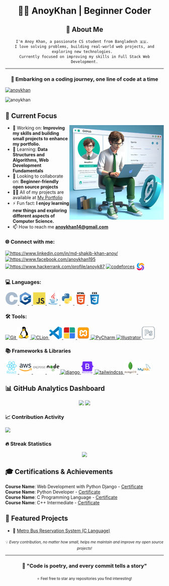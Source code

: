 <h1 align="center"> 👨‍💻 AnoyKhan | Beginner Coder</h1>
<div align="center">

## 👋 About Me
    I'm Anoy Khan, a passionate CS student from Bangladesh 🇧🇩.  
    I love solving problems, building real-world web projects, and exploring new technologies.  
    Currently focused on improving my skills in Full Stack Web Development.

</div>

---
<h3 align="center">🚀  Embarking on a coding journey, one line of code at a time</h3>

<p align="left"> <a href="https://github.com/ryo-ma/github-profile-trophy"><img src="https://github-profile-trophy.vercel.app/?username=anoykhan" alt="anoykhan" /></a> </p>

<p align="left"> <img src="https://komarev.com/ghpvc/?username=anoykhan&label=Profile%20views&color=0e75b6&style=flat" alt="anoykhan" /> </p>

## 🎯 Current Focus
<img align="right" alt="coding" width="300" src="./image/github.png">

- 🔭 Working on:  **Improving my skills and building small projects to enhance my portfolio.**
- 🌱 Learning: **Data Structures and Algorithms, Web Development Fundamentals**
- 👯 Looking to collaborate on: **Beginner-friendly open source projects**
- 👨‍💻 All of my projects are available at [My Portfolio](https://anoykhan.github.io/Portfolio_2nd/)
- ⚡ Fun fact: **I enjoy learning new things and exploring different aspects of Computer Science.**
- 📫 How to reach me **anoykhan14@gmail.com**

<h3 align="left">🌐 Connect with me:</h3>
<p align="left">
<a href="https://linkedin.com/in/md-shakib-khan-anoy/" target="blank"><img align="center" src="https://raw.githubusercontent.com/rahuldkjain/github-profile-readme-generator/master/src/images/icons/Social/linked-in-alt.svg" alt="https://www.linkedin.com/in/md-shakib-khan-anoy/" height="30" width="40" /></a>
<a href="https://www.facebook.com/anoykhan195" target="blank"><img align="center" src="https://raw.githubusercontent.com/rahuldkjain/github-profile-readme-generator/master/src/images/icons/Social/facebook.svg" alt="https://www.facebook.com/anoykhan195" height="30" width="40" /></a>
<a href="https://www.hackerrank.com/profile/anoyk87" target="blank"><img align="center" src="https://raw.githubusercontent.com/rahuldkjain/github-profile-readme-generator/master/src/images/icons/Social/hackerrank.svg" alt="https://www.hackerrank.com/profile/anoyk87" height="30" width="40" /></a>
<a href="https://codeforces.com/profile/anoyk49" target="_blank"><img align="center" src="https://cdn.iconscout.com/icon/free/png-256/codeforces-3521352-2944777.png" alt="codeforces" height="30" width="40" /></a>
<a href="https://sololearn.com/en/profile/29229608" target="_blank"><img align="center" src="./image/sololearn.png" alt="sololearn" height="30" width="30" /></a>
</p>

<h3 align="left">💻 Languages:</h3>
<p align="left"> 
  <!-- Languages -->
  <a href="https://en.wikipedia.org/wiki/C_(programming_language)" target="_blank" rel="noreferrer"> 
    <img src="https://raw.githubusercontent.com/devicons/devicon/master/icons/c/c-original.svg" alt="C" width="40" height="40"/> 
  </a>
  <a href="https://isocpp.org/" target="_blank" rel="noreferrer"> 
    <img src="https://raw.githubusercontent.com/devicons/devicon/master/icons/cplusplus/cplusplus-original.svg" alt="C++" width="40" height="40"/> 
  </a>
  <a href="https://developer.mozilla.org/en-US/docs/Web/JavaScript" target="_blank" rel="noreferrer"> 
    <img src="https://raw.githubusercontent.com/devicons/devicon/master/icons/javascript/javascript-original.svg" alt="JavaScript" width="40" height="40"/> 
  </a>
  <a href="https://www.java.com" target="_blank" rel="noreferrer"> 
    <img src="https://raw.githubusercontent.com/devicons/devicon/master/icons/java/java-original.svg" alt="Java" width="40" height="40"/> 
  </a>
  <a href="https://www.python.org" target="_blank" rel="noreferrer"> 
    <img src="https://raw.githubusercontent.com/devicons/devicon/master/icons/python/python-original.svg" alt="Python" width="40" height="40"/> 
  </a>
  <a href="https://www.w3.org/html/" target="_blank" rel="noreferrer"> 
    <img src="https://raw.githubusercontent.com/devicons/devicon/master/icons/html5/html5-original-wordmark.svg" alt="HTML5" width="40" height="40"/> 
  </a>
  <a href="https://www.w3schools.com/css/" target="_blank" rel="noreferrer"> 
    <img src="https://raw.githubusercontent.com/devicons/devicon/master/icons/css3/css3-original-wordmark.svg" alt="CSS3" width="40" height="40"/> 
  </a>


<!-- Tools -->

<h3 align="left">🛠️ Tools:</h3>
<p align="left">
  <a href="https://git-scm.com/" target="_blank" rel="noreferrer"> 
    <img src="https://www.vectorlogo.zone/logos/git-scm/git-scm-icon.svg" alt="Git" width="40" height="40"/> 
  </a>
  <a href="https://www.linux.org/" target="_blank" rel="noreferrer"> 
    <img src="https://raw.githubusercontent.com/devicons/devicon/master/icons/linux/linux-original.svg" alt="Linux" width="40" height="40"/> 
  </a>
  <a href="https://www.jetbrains.com/clion/" target="_blank" rel="noreferrer"> 
    <img src="https://resources.jetbrains.com/storage/products/clion/img/meta/clion_logo_300x300.png" alt="CLion" width="40" height="40"/>
  </a>
  <a href="https://code.visualstudio.com/" target="_blank" rel="noreferrer"> 
    <img src="https://raw.githubusercontent.com/devicons/devicon/master/icons/vscode/vscode-original.svg" alt="VSCode" width="40" height="40"/> 
  </a>
  <a href="http://www.codeblocks.org/" target="_blank" rel="noreferrer">
  <img src="image/codeblocks_104542.png" alt="CodeBlocks" width="40" height="40"/>
  </a>
  <a href="https://www.apachefriends.org/index.html" target="_blank" rel="noreferrer"> 
  <img src="image/XAMPP.webp" alt="XAMPP" width="40" height="40"/>
  </a>
  <a href="https://www.jetbrains.com/pycharm/" target="_blank" rel="noreferrer"> 
    <img src="https://resources.jetbrains.com/storage/products/pycharm/img/meta/pycharm_logo_300x300.png" alt="PyCharm" width="40" height="40"/>
  </a>
  <a href="https://www.adobe.com/products/illustrator.html" target="_blank" rel="noreferrer"> 
    <img src="https://www.vectorlogo.zone/logos/adobe_illustrator/adobe_illustrator-icon.svg" alt="Illustrator" width="40" height="40"/> 
  </a> 
  <a href="https://www.photoshop.com/en" target="_blank" rel="noreferrer"> 
    <img src="https://raw.githubusercontent.com/devicons/devicon/master/icons/photoshop/photoshop-line.svg" alt="Photoshop" width="40" height="40"/> 
  </a> 
</p>

### 📚 Frameworks & Libraries
<p align="left"> 
  <a href="https://reactjs.org/" target="_blank" rel="noreferrer"> 
    <img src="https://raw.githubusercontent.com/devicons/devicon/master/icons/react/react-original-wordmark.svg" alt="react" width="40" height="40"/> 
  </a>
  <a href="https://aws.amazon.com/" target="_blank" rel="noreferrer"> 
    <img src="https://raw.githubusercontent.com/devicons/devicon/master/icons/amazonwebservices/amazonwebservices-original-wordmark.svg" alt="AWS" width="40" height="40"/> 
  </a>
  <a href="https://expressjs.com/" target="_blank" rel="noreferrer"> 
    <img src="https://raw.githubusercontent.com/devicons/devicon/master/icons/express/express-original-wordmark.svg" alt="express" width="40" height="40"/> 
  </a>
  <a href="https://nodejs.org/" target="_blank" rel="noreferrer"> 
    <img src="https://raw.githubusercontent.com/devicons/devicon/master/icons/nodejs/nodejs-original-wordmark.svg" alt="nodejs" width="40" height="40"/> 
  </a>
  <a href="https://www.djangoproject.com/" target="_blank" rel="noreferrer"> 
    <img src="https://cdn.worldvectorlogo.com/logos/django.svg" alt="django" width="40" height="40"/> 
  </a>
  <a href="https://getbootstrap.com" target="_blank" rel="noreferrer"> 
    <img src="https://raw.githubusercontent.com/devicons/devicon/master/icons/bootstrap/bootstrap-plain-wordmark.svg" alt="bootstrap" width="40" height="40"/> 
  </a> 
  <a href="https://tailwindcss.com/" target="_blank" rel="noreferrer"> 
    <img src="https://www.vectorlogo.zone/logos/tailwindcss/tailwindcss-icon.svg" alt="tailwindcss" width="40" height="40"/> 
  </a>
  <a href="https://www.mongodb.com/" target="_blank" rel="noreferrer"> 
    <img src="https://raw.githubusercontent.com/devicons/devicon/master/icons/mongodb/mongodb-original-wordmark.svg" alt="mongodb" width="40" height="40"/> 
  </a>
  <a href="https://www.mysql.com/" target="_blank" rel="noreferrer"> 
    <img src="https://raw.githubusercontent.com/devicons/devicon/master/icons/mysql/mysql-original-wordmark.svg" alt="mysql" width="40" height="40"/> 
  </a>
</p>

## 📊 GitHub Analytics Dashboard
<div align="center">
  <img height="180em" src="https://github-readme-stats.vercel.app/api/top-langs/?username=AnoyKhan&layout=compact&langs_count=8&theme=tokyonight"/>
  <img height="180em" src="https://github-readme-stats.vercel.app/api?username=AnoyKhan&show_icons=true&theme=tokyonight&include_all_commits=true&count_private=true"/>
</div>

### 📈 Contribution Activity
<img src="https://github-readme-activity-graph.vercel.app/graph?username=AnoyKhan&theme=tokyo-night&bg_color=1a1b27&color=70a5fd&line=bf91f3&point=38bdae&area=true&hide_border=true"/>


### 🔥 Streak Statistics
<p align="center">
  <img src="https://github-readme-streak-stats.herokuapp.com/?user=AnoyKhan&theme=tokyonight&hide_border=true"/>
</p>

## 🎓 Certifications & Achievements
**Course Name**: Web Development with Python Django - [Certificate](https://certificate.citsmp.com/?certificate_id=IAPD-23080123)<br>
**Course Name**: Python Developer - [Certificate](https://www.sololearn.com/certificates/CC-LONIMEMH)<br>
**Course Name**: C Programming Language - [Certificate](https://www.sololearn.com/certificates/CC-RAPGWSIW)<br>
**Course Name**: C++ Intermediate - [Certificate](https://www.sololearn.com/certificates/CC-FVMMQCNI)<br>

## 🚀 Featured Projects

- 🎯 [Metro Bus Reservation System (C Language)](https://github.com/AnoyKhan/Bus-Reservation-C)

<div align="center">
  <sub>💡 <i>Every contribution, no matter how small, helps me maintain and improve my open source projects!</i></sub>
</div>

---

<div align="center">

### 🚀 "Code is poetry, and every commit tells a story"

<sub>⭐ Feel free to star any repositories you find interesting!</sub>
</div>
